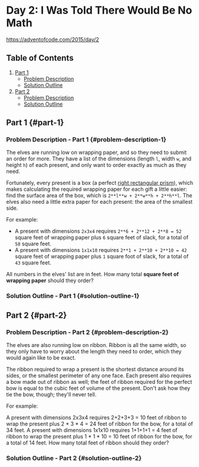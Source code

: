 # Day 2: I Was Told There Would Be No Math

<https://adventofcode.com/2015/day/2>

## Table of Contents

1. [Part 1](#part-1)
   - [Problem Description](#problem-description-1)
   - [Solution Outline](#solution-outline-1)
1. [Part 2](#part-2)
   - [Problem Description](#problem-description-2)
   - [Solution Outline](#solution-outline-2)

## Part 1 {#part-1}

### Problem Description - Part 1 {#problem-description-1}

The elves are running low on wrapping paper, and so they need to submit an order for more. They have a list of the dimensions (length `l`, width `w`, and height `h`) of each present, and only want to order exactly as much as they need.

Fortunately, every present is a box (a perfect [right rectangular prism](https://en.wikipedia.org/wiki/Cuboid#Rectangular_cuboid)), which makes calculating the required wrapping paper for each gift a little easier: find the surface area of the box, which is `2**l**w + 2**w**h + 2**h**l`. The elves also need a little extra paper for each present: the area of the smallest side.

For example:

- A present with dimensions `2x3x4` requires `2**6 + 2**12 + 2**8 = 52` square feet of wrapping paper plus `6` square feet of slack, for a total of `58` square feet.
- A present with dimensions `1x1x10` requires `2**1 + 2**10 + 2**10 = 42` square feet of wrapping paper plus `1` square foot of slack, for a total of `43` square feet.

All numbers in the elves' list are in feet. How many total **square feet of wrapping paper** should they order?

### Solution Outline - Part 1 {#solution-outline-1}

## Part 2 {#part-2}

### Problem Description - Part 2 {#problem-description-2}

The elves are also running low on ribbon. Ribbon is all the same width, so they only have to worry about the length they need to order, which they would again like to be exact.

The ribbon required to wrap a present is the shortest distance around its sides, or the smallest perimeter of any one face. Each present also requires a bow made out of ribbon as well; the feet of ribbon required for the perfect bow is equal to the cubic feet of volume of the present. Don't ask how they tie the bow, though; they'll never tell.

For example:

A present with dimensions 2x3x4 requires 2+2+3+3 = 10 feet of ribbon to wrap the present plus 2 * 3 * 4 = 24 feet of ribbon for the bow, for a total of 34 feet.
A present with dimensions 1x1x10 requires 1+1+1+1 = 4 feet of ribbon to wrap the present plus 1 * 1 * 10 = 10 feet of ribbon for the bow, for a total of 14 feet.
How many total feet of ribbon should they order?

### Solution Outline - Part 2 {#solution-outline-2}
